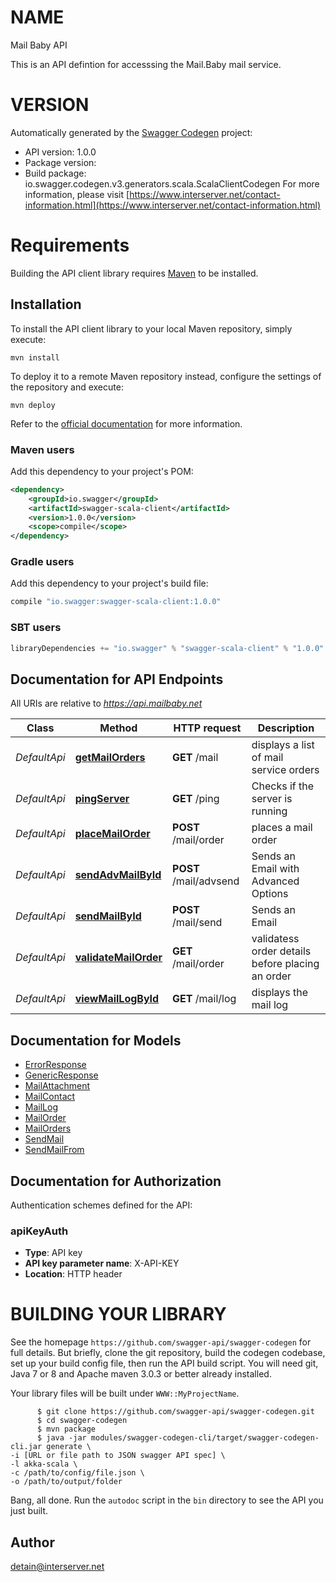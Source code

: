 # NAME

Mail Baby API

This is an API defintion for accesssing the Mail.Baby mail service.

# VERSION

Automatically generated by the [Swagger Codegen](https://github.com/swagger-api/swagger-codegen) project:

- API version: 1.0.0
- Package version: 
- Build package: io.swagger.codegen.v3.generators.scala.ScalaClientCodegen
For more information, please visit [https://www.interserver.net/contact-information.html](https://www.interserver.net/contact-information.html)

# Requirements

Building the API client library requires [Maven](https://maven.apache.org/) to be installed.

## Installation

To install the API client library to your local Maven repository, simply execute:

```shell
mvn install
```

To deploy it to a remote Maven repository instead, configure the settings of the repository and execute:

```shell
mvn deploy
```

Refer to the [official documentation](https://maven.apache.org/plugins/maven-deploy-plugin/usage.html) for more information.

### Maven users

Add this dependency to your project's POM:

```xml
<dependency>
    <groupId>io.swagger</groupId>
    <artifactId>swagger-scala-client</artifactId>
    <version>1.0.0</version>
    <scope>compile</scope>
</dependency>
```

### Gradle users

Add this dependency to your project's build file:

```groovy
compile "io.swagger:swagger-scala-client:1.0.0"
```

### SBT users

```scala
libraryDependencies += "io.swagger" % "swagger-scala-client" % "1.0.0"
```

## Documentation for API Endpoints

All URIs are relative to *https://api.mailbaby.net*

Class | Method | HTTP request | Description
------------ | ------------- | ------------- | -------------
*DefaultApi* | [**getMailOrders**](DefaultApi.md#getMailOrders) | **GET** /mail | displays a list of mail service orders
*DefaultApi* | [**pingServer**](DefaultApi.md#pingServer) | **GET** /ping | Checks if the server is running
*DefaultApi* | [**placeMailOrder**](DefaultApi.md#placeMailOrder) | **POST** /mail/order | places a mail order
*DefaultApi* | [**sendAdvMailById**](DefaultApi.md#sendAdvMailById) | **POST** /mail/advsend | Sends an Email with Advanced Options
*DefaultApi* | [**sendMailById**](DefaultApi.md#sendMailById) | **POST** /mail/send | Sends an Email
*DefaultApi* | [**validateMailOrder**](DefaultApi.md#validateMailOrder) | **GET** /mail/order | validatess order details before placing an order
*DefaultApi* | [**viewMailLogById**](DefaultApi.md#viewMailLogById) | **GET** /mail/log | displays the mail log

## Documentation for Models

 - [ErrorResponse](ErrorResponse.md)
 - [GenericResponse](GenericResponse.md)
 - [MailAttachment](MailAttachment.md)
 - [MailContact](MailContact.md)
 - [MailLog](MailLog.md)
 - [MailOrder](MailOrder.md)
 - [MailOrders](MailOrders.md)
 - [SendMail](SendMail.md)
 - [SendMailFrom](SendMailFrom.md)

## Documentation for Authorization

Authentication schemes defined for the API:
### apiKeyAuth

- **Type**: API key
- **API key parameter name**: X-API-KEY
- **Location**: HTTP header



# BUILDING YOUR LIBRARY

See the homepage `https://github.com/swagger-api/swagger-codegen` for full details.
But briefly, clone the git repository, build the codegen codebase, set up your build
config file, then run the API build script. You will need git, Java 7 or 8 and Apache
maven 3.0.3 or better already installed.

Your library files will be built under `WWW::MyProjectName`.

          $ git clone https://github.com/swagger-api/swagger-codegen.git
          $ cd swagger-codegen
          $ mvn package
          $ java -jar modules/swagger-codegen-cli/target/swagger-codegen-cli.jar generate \
    -i [URL or file path to JSON swagger API spec] \
    -l akka-scala \
    -c /path/to/config/file.json \
    -o /path/to/output/folder

Bang, all done. Run the `autodoc` script in the `bin` directory to see the API
you just built.

## Author

detain@interserver.net
